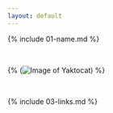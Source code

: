 ```yaml
---
layout: default
---
```


{% include 01-name.md %}

<br>

{% (![Image of Yaktocat](https://octodex.github.com/images/yaktocat.png)) %}

<br>

{% include 03-links.md %}

